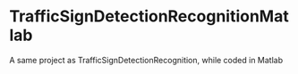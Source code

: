 TrafficSignDetectionRecognitionMatlab
=====================================

A same project as TrafficSignDetectionRecognition, while coded in Matlab
